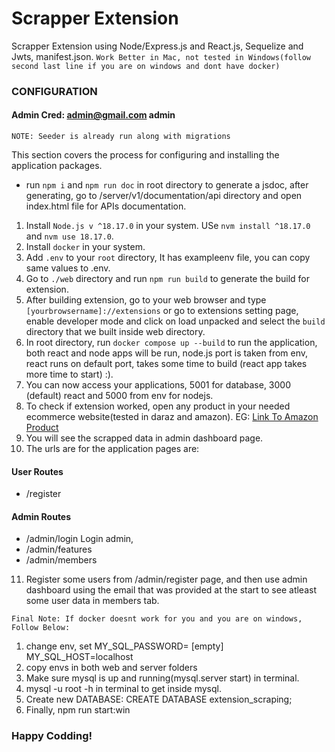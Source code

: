 <!-- Use cmd+shift+v in macOS or ctrl+alt+v on windows to open as a preview -->
# Scrapper Extension 
Scrapper Extension using Node/Express.js and React.js, Sequelize and Jwts, manifest.json.
`Work Better in Mac, not tested in Windows(follow second last line if you are on windows and dont have docker)`

### CONFIGURATION

#### Admin Cred: admin@gmail.com admin

`NOTE: Seeder is already run along with migrations`

This section covers the process for configuring and installing the application packages.

- run `npm i` and `npm run doc` in root directory to generate a jsdoc, after generating, go to /server/v1/documentation/api directory and open index.html file for APIs documentation.

1. Install `Node.js v ^18.17.0` in your system. USe `nvm install ^18.17.0` and `nvm use 18.17.0`.
2. Install `docker` in your system.
3. Add `.env` to your `root` directory, It has exampleenv file, you can copy same values to .env.
4. Go to `./web` directory and run `npm run build` to generate the build for extension.
5. After building extension, go to your web browser and type `[yourbrowsername]://extensions` or go to extensions setting page, enable developer mode and click on load unpacked and select the `build` directory that we built inside web directory.
6. In root directory, run `docker compose up --build` to run the application, both react and node apps will be run, node.js port is taken from env, react runs on default port, takes some time to build (react app takes more time to start) :).
7. You can now access your applications, 5001 for database, 3000 (default) react and 5000 from env for nodejs.
8. To check if extension worked, open any product in your needed ecommerce website(tested in daraz and amazon). EG:
[Link To Amazon Product](https://www.amazon.com/Hoodies-Angeles-Sweatshirt-Pullover-Pockets/dp/B0CF9GFQHG/ref=sr_1_1?_encoding=UTF8&content-id=amzn1.sym.4f5febc6-20d8-4d1d-b839-2647181df110&dib=eyJ2IjoiMSJ9.nUDXeGwe_mbcDi_1o7ownVNCNUoDtk3gI9AGZsutt5WueMOuFb5UB6kl_8guR7_uq-IUT3RUerOhGnAOb2AZ-H23Fl2IMTDfmc-4fcvu1Aqc0F_DhNbPDUdkpukWg5siwrnhhTQNSMBxLr5QkE164s4vC5NvlcYAAmQHBIKDfWPa5HAb-JqFLi3-ahYya1oT6TH-bJnrr0Z2QXB7bsateut30c6KNCNpb0aE2q3evw7acLY4AyltCWFMPN92cXtWoWYRbHanuCZ22ypzsRVu_VPrs_dUN8TwBbrxPTwNDu8.ULFt2BQ6RC2vHxxN4q_N8TTHL6Du6vQW-JcsgV97Xnk&dib_tag=se&keywords=teen%2Bapparel&pd_rd_r=961126b3-dee5-4087-896d-0af58df9e64b&pd_rd_w=dZfO5&pd_rd_wg=S7jN6&pf_rd_p=4f5febc6-20d8-4d1d-b839-2647181df110&pf_rd_r=0WSM30JXF7CG743G1B26&qid=1716913831&sr=8-1&th=1)
9. You will see the scrapped data in admin dashboard page.
10. The urls are for the application pages are:
#### User Routes
- /register
#### Admin Routes
- /admin/login Login admin,
- /admin/features
- /admin/members

11. Register some users from /admin/register page, and then use admin dashboard using the email that was provided at the start to see atleast some user data in members tab.

`Final Note: If docker doesnt work for you and you are on windows, Follow Below:`

1. change env, set MY_SQL_PASSWORD= [empty] MY_SQL_HOST=localhost
2. copy envs in both web and server folders
3. Make sure mysql is up and running(mysql.server start) in terminal.
4. mysql -u root -h  in terminal to get inside mysql.
5. Create new DATABASE: CREATE DATABASE extension_scraping;
6. Finally, npm run start:win

### Happy Codding!

